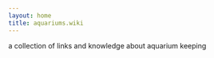 ```yaml
---
layout: home
title: aquariums.wiki
---
```

a collection of links and knowledge about aquarium keeping
